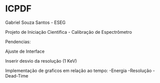 # ICPDF

Gabriel Souza Santos - ESEG

Projeto de Iniciação Cientifica - Calibração de Espectrômetro

Pendencias:

Ajuste de Interface

Inserir desvio da resolução (1 KeV)

Implementação de graficos em relação ao tempo:
-Energia
-Resolução
-Dead-Time
